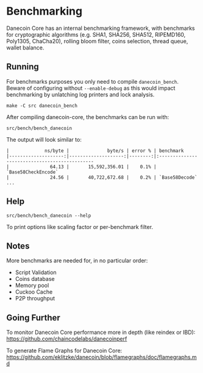 Benchmarking
============

Danecoin Core has an internal benchmarking framework, with benchmarks
for cryptographic algorithms (e.g. SHA1, SHA256, SHA512, RIPEMD160, Poly1305, ChaCha20), rolling bloom filter, coins selection,
thread queue, wallet balance.

Running
---------------------

For benchmarks purposes you only need to compile `danecoin_bench`. Beware of configuring without `--enable-debug` as this would impact
benchmarking by unlatching log printers and lock analysis.

    make -C src danecoin_bench

After compiling danecoin-core, the benchmarks can be run with:

    src/bench/bench_danecoin

The output will look similar to:
```
|             ns/byte |              byte/s | error % | benchmark
|--------------------:|--------------------:|--------:|:----------------------------------------------
|               64.13 |       15,592,356.01 |    0.1% | `Base58CheckEncode`
|               24.56 |       40,722,672.68 |    0.2% | `Base58Decode`
...
```

Help
---------------------

    src/bench/bench_danecoin --help

To print options like scaling factor or per-benchmark filter.

Notes
---------------------
More benchmarks are needed for, in no particular order:
- Script Validation
- Coins database
- Memory pool
- Cuckoo Cache
- P2P throughput

Going Further
--------------------

To monitor Danecoin Core performance more in depth (like reindex or IBD): https://github.com/chaincodelabs/danecoinperf

To generate Flame Graphs for Danecoin Core: https://github.com/eklitzke/danecoin/blob/flamegraphs/doc/flamegraphs.md
